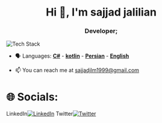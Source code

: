 
<h1 align="center">Hi 👋, I'm sajjad jalilian</h1>
<h3 align="center">Developer;</h3>

<p align="left"><img src="https://skillicons.dev/icons?i=androidstudio,git,github,cs,kotlin&perline=16" alt="Tech Stack" /> </p>

- 🗣 Languages: **[C#](https://learn.microsoft.com/en-us/dotnet/csharp/)** - **[kotlin](https://kotlinlang.org/)** - **[Persian](https://en.wikipedia.org/wiki/Persian_language/)** - **[English](https://en.wikipedia.org/wiki/English_language/)**

- 📫 You can reach me at sajjadjlm1999@gmail.com
# 🌐 Socials:
LinkedIn[![LinkedIn](https://skillicons.dev/icons?i=linkedin)](https://www.linkedin.com/in/sajjad-jalilyan-50921b239/)
Twitter[![Twitter](https://skillicons.dev/icons?i=twitter)](https://twitter.com/SajjadJln)
